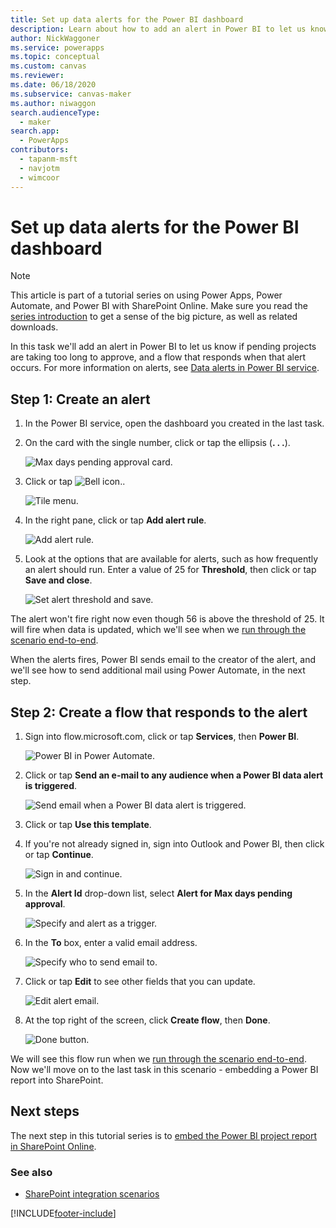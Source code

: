 ```yaml
---
title: Set up data alerts for the Power BI dashboard
description: Learn about how to add an alert in Power BI to let us know if pending projects are taking too long to approve, and create a flow that responds when that alert occurs.
author: NickWaggoner
ms.service: powerapps
ms.topic: conceptual
ms.custom: canvas
ms.reviewer: 
ms.date: 06/18/2020
ms.subservice: canvas-maker
ms.author: niwaggon
search.audienceType: 
  - maker
search.app: 
  - PowerApps
contributors:
  - tapanm-msft
  - navjotm
  - wimcoor
---
```

# Set up data alerts for the Power BI dashboard
> [!NOTE]
> This article is part of a tutorial series on using Power Apps, Power Automate, and Power BI with SharePoint Online. Make sure you read the [series introduction](sharepoint-scenario-intro.md) to get a sense of the big picture, as well as related downloads.

In this task we'll add an alert in Power BI to let us know if pending projects are taking too long to approve, and a flow that responds when that alert occurs. For more information on alerts, see [Data alerts in Power BI service](/power-bi/service-set-data-alerts).

## Step 1: Create an alert
1. In the Power BI service, open the dashboard you created in the last task.
2. On the card with the single number, click or tap the ellipsis (**. . .**).
   
    ![Max days pending approval card.](./media/sharepoint-scenario-alerts-flow/07-01-01-tile-ellipsis.png)
3. Click or tap ![Bell icon.](./media/sharepoint-scenario-alerts-flow/icon-bell.png).
   
    ![Tile menu.](./media/sharepoint-scenario-alerts-flow/07-01-02-tile-bell.png)
4. In the right pane, click or tap **Add alert rule**.
   
    ![Add alert rule.](./media/sharepoint-scenario-alerts-flow/07-01-03-add-alert.png)
5. Look at the options that are available for alerts, such as how frequently an alert should run. Enter a value of 25 for **Threshold**, then click or tap **Save and close**.
   
    ![Set alert threshold and save.](./media/sharepoint-scenario-alerts-flow/07-01-04-save-alert.png)

The alert won't fire right now even though 56 is above the threshold of 25. It will fire when data is updated, which we'll see when we [run through the scenario end-to-end](sharepoint-scenario-summary.md).

When the alerts fires, Power BI sends email to the creator of the alert, and we'll see how to send additional mail using Power Automate, in the next step.

## Step 2: Create a flow that responds to the alert
1. Sign into flow.microsoft.com, click or tap **Services**, then **Power BI**.
   
    ![Power BI in Power Automate.](./media/sharepoint-scenario-alerts-flow/07-01-05-power-bi.png)
2. Click or tap **Send an e-mail to any audience when a Power BI data alert is triggered**.
   
    ![Send email when a Power BI data alert is triggered.](./media/sharepoint-scenario-alerts-flow/07-01-06-alert-flow.png)
3. Click or tap **Use this template**.
4. If you're not already signed in, sign into Outlook and Power BI, then click or tap **Continue**.
   
    ![Sign in and continue.](./media/sharepoint-scenario-alerts-flow/07-01-08-continue.png)
5. In the **Alert Id** drop-down list, select **Alert for Max days pending approval**.
   
    ![Specify and alert as a trigger.](./media/sharepoint-scenario-alerts-flow/07-01-09-choose-alert.png)
6. In the **To** box, enter a valid email address.
   
    ![Specify who to send email to.](./media/sharepoint-scenario-alerts-flow/07-01-10-choose-email.png)
7. Click or tap **Edit** to see other fields that you can update.
   
    ![Edit alert email.](./media/sharepoint-scenario-alerts-flow/07-01-11-email-full.png)
8. At the top right of the screen, click **Create flow**, then **Done**.
   
    ![Done button.](./media/sharepoint-scenario-alerts-flow/07-01-12-done.png)

We will see this flow run when we [run through the scenario end-to-end](sharepoint-scenario-summary.md). Now we'll move on to the last task in this scenario - embedding a Power BI report into SharePoint.

## Next steps
The next step in this tutorial series is to [embed the Power BI project report in SharePoint Online](sharepoint-scenario-embed-report.md).

### See also

- [SharePoint integration scenarios](sharepoint/scenarios-intro.md)


[!INCLUDE[footer-include](../../includes/footer-banner.md)]